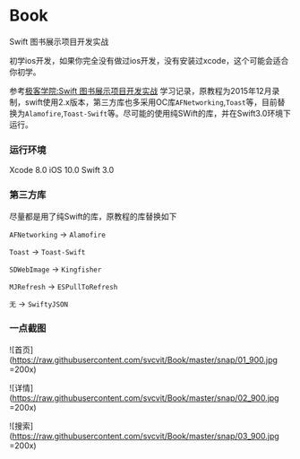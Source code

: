 # Book
Swift 图书展示项目开发实战

初学ios开发，如果你完全没有做过ios开发，没有安装过xcode，这个可能会适合你初学。

参考[极客学院:Swift 图书展示项目开发实战](http://www.jikexueyuan.com/course/2358.html) 学习记录，原教程为2015年12月录制，swift使用2.x版本，第三方库也多采用OC库`AFNetworking`,`Toast`等，目前替换为`Alamofire`,`Toast-Swift`等。尽可能的使用纯SWift的库，并在Swift3.0环境下运行。

### 运行环境
Xcode 8.0
iOS 10.0 
Swift 3.0

### 第三方库
尽量都是用了纯Swift的库，原教程的库替换如下

`AFNetworking` -> `Alamofire`

`Toast` -> `Toast-Swift`

`SDWebImage` -> `Kingfisher`

`MJRefresh` -> `ESPullToRefresh`

`无️` -> `SwiftyJSON`

### 一点截图

![首页](https://raw.githubusercontent.com/svcvit/Book/master/snap/01_900.jpg =200x)

![详情](https://raw.githubusercontent.com/svcvit/Book/master/snap/02_900.jpg =200x)

![搜索](https://raw.githubusercontent.com/svcvit/Book/master/snap/03_900.jpg =200x)
